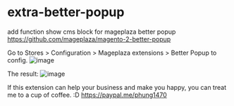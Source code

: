 # extra-better-popup
add function show cms block for mageplaza better popup
https://github.com/mageplaza/magento-2-better-popup

Go to Stores > Configuration > Mageplaza extensions > Better Popup to config.
![image](https://user-images.githubusercontent.com/101688240/159152798-6e53a689-ac09-44e1-9538-f3e189244bf3.png)

The result:
![image](https://user-images.githubusercontent.com/101688240/159152947-0bbb1e44-7c50-421e-b954-3b2066b061e7.png)

If this extension can help your business and make you happy, you can treat me to a cup of coffee. :D 
https://paypal.me/phung1470
